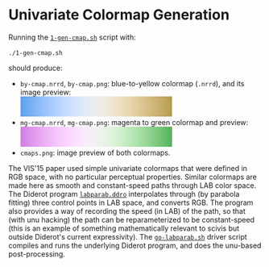 # Univariate Colormap Generation

Running the [`1-gen-cmap.sh`](1-gen-cmap.sh) script with:

	./1-gen-cmap.sh

should produce:

* `by-cmap.nrrd`, `by-cmap.png`: blue-to-yellow colormap (`.nrrd`), and its image preview:  
![](ref/by-cmap.png "by-cmap.png")
* `mg-cmap.nrrd`, `mg-cmap.png`: magenta to green colormap and preview:  
![](ref/mg-cmap.png "mg-cmap.png")
* `cmaps.png`: image preview of both colormaps.

The VIS'15 paper used simple univariate colormaps that were
defined in RGB space, with no particular perceptual properties.
Similar colormaps are made here as smooth and constant-speed paths
through LAB color space. The Diderot program
[`labparab.ddro`](labparab.ddro) interpolates through (by parabola fitting)
three control points in LAB space, and converts RGB.  The program
also provides a way of recording the speed (in LAB) of the path, so
that (with unu hacking) the path can be reparameterized to be
constant-speed (this is an example of something mathematically relevant to scivis but
outside Diderot's current expressivity).  The [`go-labparab.sh`](go-labparab.sh) driver script
compiles and runs the underlying Diderot program, and does the
unu-based post-processing.

